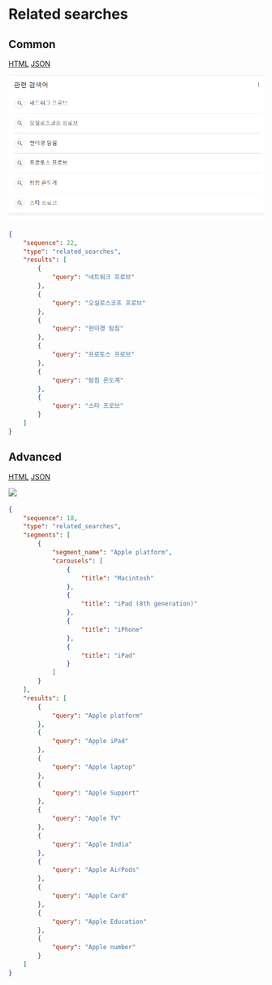 # Related searches

## Common

[HTML](https://ascentkorea-docs.github.io/mobile/features/related\_searches/common.html)
[JSON](https://ascentkorea-docs.github.io/mobile/features/related\_searches/common.html)

![related_searches common type image](../../.gitbook/assets/related_searches_common.png)

```json
{
    "sequence": 22,
    "type": "related_searches",
    "results": [
        {
            "query": "네트워크 프로브"
        },
        {
            "query": "오실로스코프 프로브"
        },
        {
            "query": "현미경 탐침"
        },
        {
            "query": "프로토스 프로브"
        },
        {
            "query": "탐침 온도계"
        },
        {
            "query": "스타 프로브"
        }
    ]
}
```

## Advanced

[HTML](https://ascentkorea-docs.github.io/mobile/features/related\_searches/sample.html) [JSON](https://ascentkorea-docs.github.io/mobile/features/related\_searches/sample.json)

![](https://lh6.googleusercontent.com/8VYqw6rUhwsp-2DNzRzMxBZtSL6vGzLdrIMTVbK5f1gUZGkklA8VmhX8rwB4Ev1FQjL-W44e8sKNTdEW98FpfTLFAATKTqpsS23EtGRA0R8AOrp19sflemiv4sz7AFmq2JJRM08)

```json
{
    "sequence": 18,
    "type": "related_searches",
    "segments": [
        {
            "segment_name": "Apple platform",
            "carousels": [
                {
                    "title": "Macintosh"
                },
                {
                    "title": "iPad (8th generation)"
                },
                {
                    "title": "iPhone"
                },
                {
                    "title": "iPad"
                }
            ]
        }
    ],
    "results": [
        {
            "query": "Apple platform"
        },
        {
            "query": "Apple iPad"
        },
        {
            "query": "Apple laptop"
        },
        {
            "query": "Apple Support"
        },
        {
            "query": "Apple TV"
        },
        {
            "query": "Apple India"
        },
        {
            "query": "Apple AirPods"
        },
        {
            "query": "Apple Card"
        },
        {
            "query": "Apple Education"
        },
        {
            "query": "Apple number"
        }
    ]
}
```
